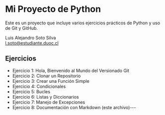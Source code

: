 # Mi Proyecto de Python

Este es un proyecto que incluye varios ejercicios prácticos de Python y uso de Git y GitHub.

Luis Alejandro Soto Silva  
l.soto@estudiante.duoc.cl

## Ejercicios
- Ejercicio 1: Hola, Bienvenido al Mundo del Versionado Git  
- Ejercicio 2: Clonar un Repositorio  
- Ejercicio 3: Crear una Función Simple  
- Ejercicio 4: Condicionales  
- Ejercicio 5: Bucles  
- Ejercicio 6: Listas y Diccionarios  
- Ejercicio 7: Manejo de Excepciones  
- Ejercicio 8: Documentación con Markdown (este archivo)---

